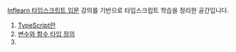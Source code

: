 [Inflearn 타입스크립트 입문](https://inf.run/pZgr) 강의를 기반으로 타입스크립트 학습을 정리한 공간입니다.

1. [TypeScript란](https://github.com/bread1022/TIL/blob/master/TypeScript/01_TypeScript%EB%9E%80.md)
2. [변수와 함수 타입 정의](https://github.com/bread1022/TIL/blob/master/TypeScript/02_%EB%B3%80%EC%88%98%EC%99%80%20%ED%95%A8%EC%88%98%20%ED%83%80%EC%9E%85%20%EC%A0%95%EC%9D%98%ED%95%98%EA%B8%B0.md)
3. 